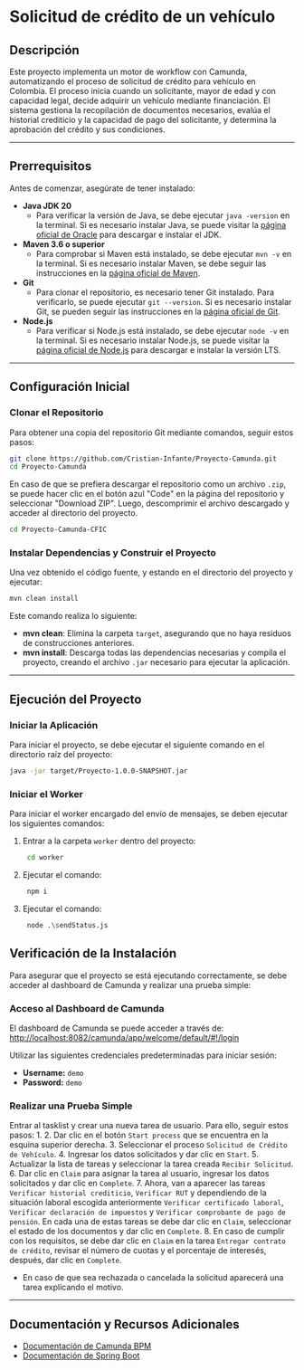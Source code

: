 # Solicitud de crédito de un vehículo

## Descripción

Este proyecto implementa un motor de workflow con Camunda, automatizando el proceso de solicitud de crédito para vehículo en Colombia. El proceso inicia cuando un solicitante, mayor de edad y con capacidad legal, decide adquirir un vehículo mediante financiación. El sistema gestiona la recopilación de documentos necesarios, evalúa el historial crediticio y la capacidad de pago del solicitante, y determina la aprobación del crédito y sus condiciones.

---

## Prerrequisitos

Antes de comenzar, asegúrate de tener instalado:

- **Java JDK 20**
  - Para verificar la versión de Java, se debe ejecutar `java -version` en la terminal. Si es necesario instalar Java, se puede visitar la [página oficial de Oracle](https://www.oracle.com/java/technologies/javase-jdk20-downloads.html) para descargar e instalar el JDK.
- **Maven 3.6 o superior**
  - Para comprobar si Maven está instalado, se debe ejecutar `mvn -v` en la terminal. Si es necesario instalar Maven, se debe seguir las instrucciones en la [página oficial de Maven](https://maven.apache.org/install.html).
- **Git**
  - Para clonar el repositorio, es necesario tener Git instalado. Para verificarlo, se puede ejecutar  `git --version`. Si es necesario instalar Git, se pueden seguir las instrucciones en la [página oficial de Git](https://git-scm.com/book/en/v2/Getting-Started-Installing-Git).
- **Node.js**
  - Para verificar si Node.js está instalado, se debe ejecutar `node -v` en la terminal. Si es necesario instalar Node.js, se puede visitar la [página oficial de Node.js](https://nodejs.org/es/download/) para descargar e instalar la versión LTS.

---

## Configuración Inicial

### Clonar el Repositorio

Para obtener una copia del repositorio Git mediante comandos, seguir estos pasos:

```bash
git clone https://github.com/Cristian-Infante/Proyecto-Camunda.git
cd Proyecto-Camunda
```

En caso de que se prefiera descargar el repositorio como un archivo `.zip`, se puede hacer clic en el botón azul "Code" en la página del repositorio y seleccionar "Download ZIP". Luego, descomprimir el archivo descargado y acceder al directorio del proyecto.
```bash
cd Proyecto-Camunda-CFIC
```


### Instalar Dependencias y Construir el Proyecto

Una vez obtenido el código fuente, y estando en el directorio del proyecto y ejecutar:

```bash
mvn clean install
```

Este comando realiza lo siguiente:
- **mvn clean**: Elimina la carpeta `target`, asegurando que no haya residuos de construcciones anteriores.
- **mvn install**: Descarga todas las dependencias necesarias y compila el proyecto, creando el archivo `.jar` necesario para ejecutar la aplicación.

---

## Ejecución del Proyecto

### Iniciar la Aplicación

Para iniciar el proyecto, se debe ejecutar el siguiente comando en el directorio raíz del proyecto:

```bash
java -jar target/Proyecto-1.0.0-SNAPSHOT.jar
```

### Iniciar el Worker

Para iniciar el worker encargado del envío de mensajes, se deben ejecutar los siguientes comandos:

1. Entrar a la carpeta `worker` dentro del proyecto:
   ```bash
    cd worker
   ```
2. Ejecutar el comando:
   ```bash
    npm i
   ```
3. Ejecutar el comando:
   ```bash
    node .\sendStatus.js
   ```

## Verificación de la Instalación

Para asegurar que el proyecto se está ejecutando correctamente, se debe acceder al dashboard de Camunda y realizar una prueba simple:

### Acceso al Dashboard de Camunda

El dashboard de Camunda se puede acceder a través de: [http://localhost:8082/camunda/app/welcome/default/#!/login](http://localhost:8082/camunda/app/welcome/default/#!/login)

Utilizar las siguientes credenciales predeterminadas para iniciar sesión:

- **Username:** `demo`
- **Password:** `demo`

### Realizar una Prueba Simple

Entrar al tasklist y crear una nueva tarea de usuario. Para ello, seguir estos pasos:
1. 
2. Dar clic en el botón `Start process` que se encuentra en la esquina superior derecha.
3. Seleccionar el proceso `Solicitud de Crédito de Vehículo`.
4. Ingresar los datos solicitados y dar clic en `Start`.
5. Actualizar la lista de tareas y seleccionar la tarea creada `Recibir Solicitud`.
6. Dar clic en `Claim` para asignar la tarea al usuario, ingresar los datos solicitados y dar clic en `Complete`.
7. Ahora, van a aparecer las tareas `Verificar historial crediticio`, `Verificar RUT` y dependiendo de la situación laboral escogida anteriormente `Verificar certificado laboral`, `Verificar declaración de impuestos` y `Verificar comprobante de pago de pensión`. En cada una de estas tareas se debe dar clic en `Claim`, seleccionar el estado de los documentos y dar clic en `Complete`.
8. En caso de cumplir con los requisitos, se debe dar clic en `Claim` en la tarea `Entregar contrato de crédito`, revisar el número de cuotas y el porcentaje de interesés, después, dar clic en `Complete`.

- En caso de que sea rechazada o cancelada la solicitud aparecerá una tarea explicando el motivo.

---

## Documentación y Recursos Adicionales

- [Documentación de Camunda BPM](https://docs.camunda.org)
- [Documentación de Spring Boot](https://spring.io/projects/spring-boot)
